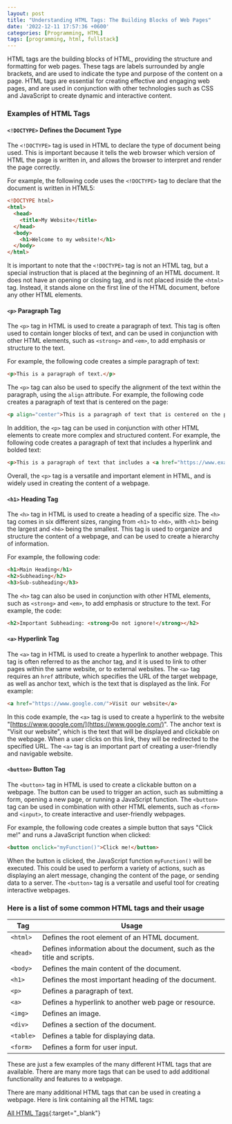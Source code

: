 ```yaml
---
layout: post
title: "Understanding HTML Tags: The Building Blocks of Web Pages"
date: '2022-12-11 17:57:36 +0600'
categories: [Programming, HTML]
tags: [programming, html, fullstack]
---
```


HTML tags are the building blocks of HTML, providing the structure and formatting for web pages. These tags are labels surrounded by angle brackets, and are used to indicate the type and purpose of the content on a page. HTML tags are essential for creating effective and engaging web pages, and are used in conjunction with other technologies such as CSS and JavaScript to create dynamic and interactive content.

### Examples of HTML Tags

#### `<!DOCTYPE>` Defines the Document Type

The `<!DOCTYPE>` tag is used in HTML to declare the type of document being used. This is important because it tells the web browser which version of HTML the page is written in, and allows the browser to interpret and render the page correctly.

For example, the following code uses the `<!DOCTYPE>` tag to declare that the document is written in HTML5:

```html
<!DOCTYPE html>
<html>
  <head>
    <title>My Website</title>
  </head>
  <body>
    <h1>Welcome to my website!</h1>
  </body>
</html>
```

It is important to note that the `<!DOCTYPE>` tag is not an HTML tag, but a special instruction that is placed at the beginning of an HTML document. It does not have an opening or closing tag, and is not placed inside the `<html>` tag. Instead, it stands alone on the first line of the HTML document, before any other HTML elements.

#### `<p>`  Paragraph Tag

The `<p>` tag in HTML is used to create a paragraph of text. This tag is often used to contain longer blocks of text, and can be used in conjunction with other HTML elements, such as `<strong>` and `<em>`, to add emphasis or structure to the text.

For example, the following code creates a simple paragraph of text:

```html
<p>This is a paragraph of text.</p>
```

The `<p>` tag can also be used to specify the alignment of the text within the paragraph, using the `align` attribute. For example, the following code creates a paragraph of text that is centered on the page:

```html
<p align="center">This is a paragraph of text that is centered on the page.</p>
```

In addition, the `<p>` tag can be used in conjunction with other HTML elements to create more complex and structured content. For example, the following code creates a paragraph of text that includes a hyperlink and bolded text:

```html
<p>This is a paragraph of text that includes a <a href="https://www.example.com">hyperlink</a> and <strong>bolded text</strong>.</p>
```

Overall, the `<p>` tag is a versatile and important element in HTML, and is widely used in creating the content of a webpage.

#### `<h1>` Heading Tag

The `<h>` tag in HTML is used to create a heading of a specific size. The `<h>` tag comes in six different sizes, ranging from `<h1>` to `<h6>`, with `<h1>` being the largest and `<h6>` being the smallest. This tag is used to organize and structure the content of a webpage, and can be used to create a hierarchy of information.

For example, the following code:

```html
<h1>Main Heading</h1>
<h2>Subheading</h2>
<h3>Sub-subheading</h3>
```

The `<h>` tag can also be used in conjunction with other HTML elements, such as `<strong>` and `<em>`, to add emphasis or structure to the text. For example, the code:

```html
<h2>Important Subheading: <strong>Do not ignore!</strong></h2>
```

#### `<a>` Hyperlink Tag

The `<a>` tag in HTML is used to create a hyperlink to another webpage. This tag is often referred to as the anchor tag, and it is used to link to other pages within the same website, or to external websites. The `<a>` tag requires an `href` attribute, which specifies the URL of the target webpage, as well as anchor text, which is the text that is displayed as the link. For example:

```html
<a href="https://www.google.com/">Visit our website</a>
```

In this code example, the `<a>` tag is used to create a hyperlink to the website "[https://www.google.com/](https://www.google.com/)". The anchor text is "Visit our website", which is the text that will be displayed and clickable on the webpage. When a user clicks on this link, they will be redirected to the specified URL. The `<a>` tag is an important part of creating a user-friendly and navigable website.

#### `<button>` Button Tag

The `<button>` tag in HTML is used to create a clickable button on a webpage. The button can be used to trigger an action, such as submitting a form, opening a new page, or running a JavaScript function. The `<button>` tag can be used in combination with other HTML elements, such as `<form>` and `<input>`, to create interactive and user-friendly webpages.

For example, the following code creates a simple button that says "Click me!" and runs a JavaScript function when clicked:

```html
<button onclick="myFunction()">Click me!</button>
```

When the button is clicked, the JavaScript function `myFunction()` will be executed. This could be used to perform a variety of actions, such as displaying an alert message, changing the content of the page, or sending data to a server. The `<button>` tag is a versatile and useful tool for creating interactive webpages.

### Here is a list of some common HTML tags and their usage

<center>
<table>
    <thead>
        <tr>
            <th>Tag</th>
            <th>Usage</th>
        </tr>
    </thead>
    <tbody>
        <tr>
            <td><code>&lt;html&gt;</code></td>
            <td>Defines the root element of an HTML document.</td>
        </tr>
        <tr>
            <td><code>&lt;head&gt;</code></td>
            <td>Defines information about the document, such as the title and scripts.</td>
        </tr>
        <tr>
            <td><code>&lt;body&gt;</code></td>
            <td>Defines the main content of the document.</td>
        </tr>
        <tr>
            <td><code>&lt;h1&gt;</code></td>
            <td>Defines the most important heading of the document.</td>
        </tr>
        <tr>
            <td><code>&lt;p&gt;</code></td>
            <td>Defines a paragraph of text.</td>
        </tr>
        <tr>
            <td><code>&lt;a&gt;</code></td>
            <td>Defines a hyperlink to another web page or resource.</td>
        </tr>
        <tr>
            <td><code>&lt;img&gt;</code></td>
            <td>Defines an image.</td>
        </tr>
        <tr>
            <td><code>&lt;div&gt;</code></td>
            <td>Defines a section of the document.</td>
        </tr>
        <tr>
            <td><code>&lt;table&gt;</code></td>
            <td>Defines a table for displaying data.</td>
        </tr>
        <tr>
            <td><code>&lt;form&gt;</code></td>
            <td>Defines a form for user input.</td>
        </tr>
    </tbody>
</table>
</center>

These are just a few examples of the many different HTML tags that are available. There are many more tags that can be used to add additional functionality and features to a webpage.

There are many additional HTML tags that can be used in creating a webpage. Here is link containing all the HTML tags:

[All HTML Tags](https://www.w3schools.com/TAGS/default.asp){:target="_blank"}
